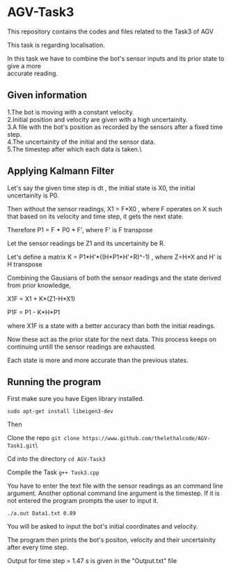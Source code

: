 # AGV-Task3

This repository contains the codes and files related to the Task3 of AGV

This task is regarding localisation.

In this task we have to combine the bot's sensor inputs and its prior state to  give a more\
accurate reading.

## Given information

1.The bot is moving with a constant velocity.\
2.Initial position and velocity are given with a high uncertainity.\
3.A file with the bot's position as recorded by the sensors after a fixed time step.\
4.The uncertainity of the initial and the sensor data.\
5.The timestep after which each data is taken.\

## Applying Kalmann Filter

Let's say the given time step is dt , the initial state is X0, the initial uncertainity is P0.

Then without the sensor readings, X1 = F*X0 , where F operates on X such that based on its velocity and time step, it gets the next state.  

Therefore P1 = F * P0 \* F', where F' is F transpose

Let the sensor readings be Z1 and its uncertainity be R.

Let's define a matrix K = P1*H'\*((H\*P1\*H'+R)^-1) , where Z=H\*X and H' is H transpose

Combining the Gausians of both the sensor readings and the state derived from prior knowledge,

X1F = X1 + K*(Z1-H\*X1)

P1F = P1 - K*H\*P1

where X1F is a state with a better accuracy than both the initial readings.

Now these act as the prior state for the next data. This process keeps on continuing untill the sensor readings are exhausted.

Each state is more and more accurate than the previous states.

## Running the program

First make sure you have Eigen library installed.

`sudo apt-get install libeigen3-dev`

Then

Clone the repo
`git clone https://www.github.com/thelethalcode/AGV-Task1.git`\

Cd into the directory
`cd AGV-Task3`

Compile the Task
`g++ Task3.cpp`

You have to enter the text file with the sensor readings as an command line argument. Another optional command line argument is the timestep. If it is not entered the program prompts the user to input it.

`./a.out Data1.txt 0.89`

You will be asked to input the bot's initial coordinates and velocity.

The program then prints the bot's positon, velocity and their uncertainity after every time step.

Output for time step = 1.47 s is given in the "Output.txt" file


